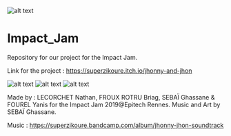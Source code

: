 ![alt text](https://img.itch.zone/aW1nLzE5NTI5NTUucG5n/original/WDTMIp.png)

# Impact_Jam
Repository for our project for the Impact Jam.

Link for the project :
https://superzikoure.itch.io/jhonny-and-jhon


![alt text](https://img.itch.zone/aW1hZ2UvMzk0MjI0LzE5NTI5NDcucG5n/original/6WzqWx.png)
![alt text](https://img.itch.zone/aW1hZ2UvMzk0MjI0LzE5NTI5NDYucG5n/original/SLZ8AF.png)
![alt text](https://img.itch.zone/aW1hZ2UvMzk0MjI0LzE5NTI5NDgucG5n/original/EBMUS7.png)

Made by : LECORCHET Nathan, FROUX ROTRU Briag, SEBAÏ Ghassane & FOUREL Yanis for the Impact Jam 2019@Epitech Rennes. Music and Art by SEBAÏ Ghassane.

Music : https://superzikoure.bandcamp.com/album/jhonny-jhon-soundtrack

